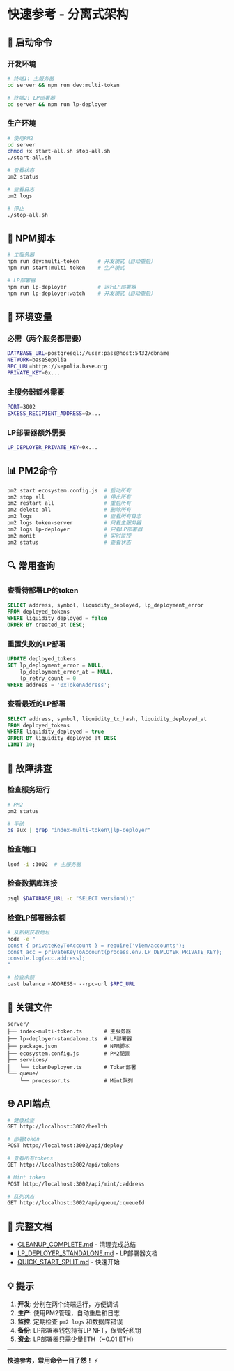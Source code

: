 # 快速参考 - 分离式架构

## 🚀 启动命令

### 开发环境
```bash
# 终端1: 主服务器
cd server && npm run dev:multi-token

# 终端2: LP部署器  
cd server && npm run lp-deployer
```

### 生产环境
```bash
# 使用PM2
cd server
chmod +x start-all.sh stop-all.sh
./start-all.sh

# 查看状态
pm2 status

# 查看日志
pm2 logs

# 停止
./stop-all.sh
```

## 📝 NPM脚本

```bash
# 主服务器
npm run dev:multi-token      # 开发模式（自动重启）
npm run start:multi-token    # 生产模式

# LP部署器
npm run lp-deployer          # 运行LP部署器
npm run lp-deployer:watch    # 开发模式（自动重启）
```

## 🔧 环境变量

### 必需（两个服务都需要）
```bash
DATABASE_URL=postgresql://user:pass@host:5432/dbname
NETWORK=baseSepolia
RPC_URL=https://sepolia.base.org
PRIVATE_KEY=0x...
```

### 主服务器额外需要
```bash
PORT=3002
EXCESS_RECIPIENT_ADDRESS=0x...
```

### LP部署器额外需要
```bash
LP_DEPLOYER_PRIVATE_KEY=0x...
```

## 📊 PM2命令

```bash
pm2 start ecosystem.config.js  # 启动所有
pm2 stop all                   # 停止所有
pm2 restart all                # 重启所有
pm2 delete all                 # 删除所有
pm2 logs                       # 查看所有日志
pm2 logs token-server          # 只看主服务器
pm2 logs lp-deployer           # 只看LP部署器
pm2 monit                      # 实时监控
pm2 status                     # 查看状态
```

## 🔍 常用查询

### 查看待部署LP的token
```sql
SELECT address, symbol, liquidity_deployed, lp_deployment_error
FROM deployed_tokens
WHERE liquidity_deployed = false
ORDER BY created_at DESC;
```

### 重置失败的LP部署
```sql
UPDATE deployed_tokens 
SET lp_deployment_error = NULL,
    lp_deployment_error_at = NULL,
    lp_retry_count = 0
WHERE address = '0xTokenAddress';
```

### 查看最近的LP部署
```sql
SELECT address, symbol, liquidity_tx_hash, liquidity_deployed_at
FROM deployed_tokens
WHERE liquidity_deployed = true
ORDER BY liquidity_deployed_at DESC
LIMIT 10;
```

## 🐛 故障排查

### 检查服务运行
```bash
# PM2
pm2 status

# 手动
ps aux | grep "index-multi-token\|lp-deployer"
```

### 检查端口
```bash
lsof -i :3002  # 主服务器
```

### 检查数据库连接
```bash
psql $DATABASE_URL -c "SELECT version();"
```

### 检查LP部署器余额
```bash
# 从私钥获取地址
node -e "
const { privateKeyToAccount } = require('viem/accounts');
const acc = privateKeyToAccount(process.env.LP_DEPLOYER_PRIVATE_KEY);
console.log(acc.address);
"

# 检查余额
cast balance <ADDRESS> --rpc-url $RPC_URL
```

## 📂 关键文件

```
server/
├── index-multi-token.ts       # 主服务器
├── lp-deployer-standalone.ts  # LP部署器
├── package.json               # NPM脚本
├── ecosystem.config.js        # PM2配置
├── services/
│   └── tokenDeployer.ts       # Token部署
└── queue/
    └── processor.ts           # Mint队列
```

## 🌐 API端点

```bash
# 健康检查
GET http://localhost:3002/health

# 部署token
POST http://localhost:3002/api/deploy

# 查看所有tokens
GET http://localhost:3002/api/tokens

# Mint token
POST http://localhost:3002/api/mint/:address

# 队列状态
GET http://localhost:3002/api/queue/:queueId
```

## 📖 完整文档

- [CLEANUP_COMPLETE.md](CLEANUP_COMPLETE.md) - 清理完成总结
- [LP_DEPLOYER_STANDALONE.md](LP_DEPLOYER_STANDALONE.md) - LP部署器文档
- [QUICK_START_SPLIT.md](QUICK_START_SPLIT.md) - 快速开始

## 💡 提示

1. **开发**: 分别在两个终端运行，方便调试
2. **生产**: 使用PM2管理，自动重启和日志
3. **监控**: 定期检查 `pm2 logs` 和数据库错误
4. **备份**: LP部署器钱包持有LP NFT，保管好私钥
5. **资金**: LP部署器只需少量ETH（~0.01 ETH）

---

**快速参考，常用命令一目了然！** ⚡

